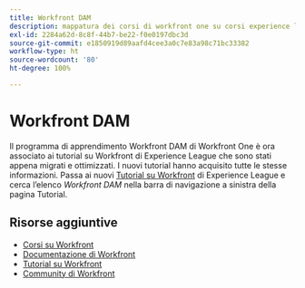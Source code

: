 ```yaml
---
title: Workfront DAM
description: mappatura dei corsi di workfront one su corsi experience league
exl-id: 2284a62d-8c8f-44b7-be22-f0e0197dbc3d
source-git-commit: e1850919d89aafd4cee3a0c7e83a98c71bc33382
workflow-type: ht
source-wordcount: '80'
ht-degree: 100%

---
```


# Workfront DAM

Il programma di apprendimento Workfront DAM di Workfront One è ora associato ai tutorial su Workfront di Experience League che sono stati appena migrati e ottimizzati.  I nuovi tutorial hanno acquisito tutte le stesse informazioni. Passa ai nuovi [Tutorial su Workfront](https://experienceleague.adobe.com/docs/workfront-learn/tutorials-workfront/home.html?lang=it) di Experience League e cerca l’elenco *Workfront DAM* nella barra di navigazione a sinistra della pagina Tutorial.

## Risorse aggiuntive

* [Corsi su Workfront](https://experienceleague.adobe.com/?lang=it&amp;Solution=Workfront#courses)
* [Documentazione di Workfront](https://experienceleague.adobe.com/docs/workfront.html?lang=it)
* [Tutorial su Workfront](https://experienceleague.adobe.com/docs/workfront-learn/tutorials-workfront/home.html?lang=it)
* [Community di Workfront](https://experienceleaguecommunities.adobe.com/t5/workfront/ct-p/workfront)
